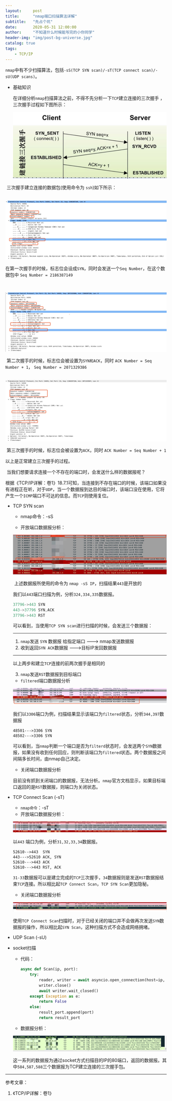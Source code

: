 ```yaml
---
layout:     post
title:      "nmap端口扫描算法详解"
subtitle:   "先占个坑"
date:       2020-05-31 12:00:00
author:     "不知道什么时候能写完的小你同学"
header-img: "img/post-bg-universe.jpg"
catalog: true
tags:
    - TCP/IP 
---
```


`nmap`中有不少扫描算法，包括`-sS(TCP SYN scan)/-sT(TCP connect scan)/-sU(UDP scans)`。

- 基础知识

  在详细分析`nmap`扫描算法之前，不得不先分析一下`TCP`建立连接的三次握手 ，三次握手过程如下图所示：

  ![img](/img/in-post/tcp_three_handshakes.jpg)



​		三次握手建立连接的数据包(使用命令为 `ssh`)如下所示：

​		![tcp第一次握手](/img/tcp_three_0.jpg)

​		在第一次握手的时候，标志位会设成`SYN`，同时会发送一个`Seq Number`，在这个数据包中 `Seq Number = 2186387149`

​		

![TCP建立连接第二次握手](/img/tcp_1.jpg)

​	第二次握手的时候，标志位会被设置为`SYN和ACK`，同时 `ACK Number = Seq Number + 1`， `Seq Number = 2071329386`

​	![TCP建立连接第三次握手](/img/tcp_2.jpg)

​	第三次握手的时候，标志位会被设置为`ACK`，同时 `ACK Number = Seq Number + 1`

以上是正常建立三次握手的过程。

​	当我们想要请求连接一个不存在的端口时，会发送什么样的数据报呢？

根据《TCP/IP详解：卷1》18.7.1可知，当连接到不存在端口的时候，该端口如果没有进程正在听，对于`UDP`，当一个数据报到达目的端口时，该端口没在使用，它将产生一个`ICMP`端口不可达的信息。而`TCP`则使用复位。

- TCP SYN scan
  - nmap命令：-sS
  
  - 开放端口数据报分析：
  
  ![](/img/nmap_sS_1.jpg)
  
  ​																		上述数据报所使用的命令为 `nmap -sS IP`，扫描结果`443`是开放的
  
  我们以`443`端口扫描为例，分析`324,334,335`数据报。
  
  ```c
  37796->443 SYN
  443->37796 SYN,ACK
  37796->443 RST
  ```
  
  可以看到，当使用`TCP SYN scan`进行扫描的时候，会发送三个数据报：
  
  ---
  
  1. `nmap`发送 `SYN` 数据报 给指定端口 ---> nmap发送数据报
  2. 收到返回`SYN ACK`数据报 --->目标IP发回数据报
  
  ---
  
  以上两步和建立`TCP`连接的前两次握手是相同的
  
  3. `nmap`发送`RST`数据报到目标端口
  
  - `filtered`端口数据报分析
  
  ![](/img/nmap_sS_2.jpg)
  
  我们以`3306`端口为例，扫描结果显示该端口为`filtered`状态，分析`344,397`数据报
  
  ```
  48501--->3306 SYN
  48502--->3306 SYN
  ```
  
  可以看到，当`nmap`判断一个端口是否为`filterd`状态时，会发送两个`SYN`数据报，如果没有收到任何回应，则判断该端口为`filtered`状态。两个数据报之间间隔多长时间，由nmap自己决定。
  
  - 关闭端口数据报分析
  
  目前没有抓到关闭端口的数据报，无法分析。`nmap`官方文档显示，如果目标端口返回的是`RST`数据报，则端口为关闭状态。
  
  
  
- TCP Connect Scan (-sT)

  - `nmap命令`：-sT
  - 开放端口数据报分析：

  ![](/img/nmap_sT_1.jpg)

  以`443` 端口为例，分析`31,32,33,34`数据报。

  ```
  52610-->443  SYN
  443--->52610 ACK, SYN
  52610--->443 ACK
  52610--->443 RST, ACK
  ```

  `31-33`数据报可以是建立完成的`TCP`三次握手，`34`数据报则是发送`RST`数据报结束`TCP`连接。所以相比起`TCP Connect Scan`，`TCP SYN Scan`更加隐秘。

  - 关闭端口数据报分析

  ![](/img/nmap_sT_2.jpg)

  使用`TCP Connect Scan`扫描时，对于已经关闭的端口并不会做再次发送`SYN`数据报的操作，所以相比起`SYN Scan`，这种扫描方式不会造成网络拥堵。



- UDP Scan (-sU)

- socket扫描
  - 代码：

    ```python
    async def Scan(ip, port):
        try:
            reader, writer = await asyncio.open_connection(host=ip, port=port)
            writer.close()
            await writer.wait_closed()
        except Exception as e:
            return False
        else:
            result_port.append(port)
            return result_port
    ```

  - 数据报分析：

  ![](/img/socket_1.jpg)

  这一系列的数据报为通过socket方式扫描目的IP的80端口，返回的数据报。其中`584,587,588`三个数据报为TCP建立连接的三次握手包。



---

参考文章：

1. 《TCP/IP详解：卷1》